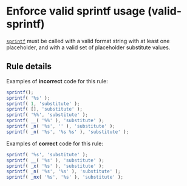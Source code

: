 # Enforce valid sprintf usage (valid-sprintf)

[`sprintf`](https://github.com/WordPress/gutenberg/blob/HEAD/packages/i18n/README.md#api) must be called with a valid format string with at least one placeholder, and with a valid set of placeholder substitute values.

## Rule details

Examples of **incorrect** code for this rule:

```js
sprintf();
sprintf( '%s' );
sprintf( 1, 'substitute' );
sprintf( [], 'substitute' );
sprintf( '%%', 'substitute' );
sprintf( __( '%%' ), 'substitute' );
sprintf( _n( '%s', '' ), 'substitute' );
sprintf( _n( '%s', '%s %s' ), 'substitute' );
```

Examples of **correct** code for this rule:

```js
sprintf( '%s', 'substitute' );
sprintf( __( '%s' ), 'substitute' );
sprintf( _x( '%s' ), 'substitute' );
sprintf( _n( '%s', '%s' ), 'substitute' );
sprintf( _nx( '%s', '%s' ), 'substitute' );
```
